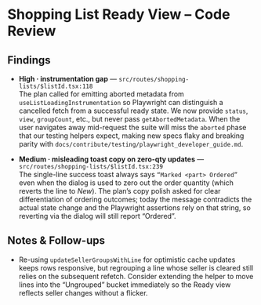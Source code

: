 # Shopping List Ready View – Code Review

## Findings
- **High · instrumentation gap** — `src/routes/shopping-lists/$listId.tsx:118`  
  The plan called for emitting aborted metadata from `useListLoadingInstrumentation` so Playwright can distinguish a cancelled fetch from a successful ready state. We now provide `status`, `view`, `groupCount`, etc., but never pass `getAbortedMetadata`. When the user navigates away mid-request the suite will miss the `aborted` phase that our testing helpers expect, making new specs flaky and breaking parity with `docs/contribute/testing/playwright_developer_guide.md`.

- **Medium · misleading toast copy on zero-qty updates** — `src/routes/shopping-lists/$listId.tsx:239`  
  The single-line success toast always says `“Marked <part> Ordered”` even when the dialog is used to zero out the order quantity (which reverts the line to *New*). The plan’s copy polish asked for clear differentiation of ordering outcomes; today the message contradicts the actual state change and the Playwright assertions rely on that string, so reverting via the dialog will still report “Ordered”.

## Notes & Follow-ups
- Re-using `updateSellerGroupsWithLine` for optimistic cache updates keeps rows responsive, but regrouping a line whose seller is cleared still relies on the subsequent refetch. Consider extending the helper to move lines into the “Ungrouped” bucket immediately so the Ready view reflects seller changes without a flicker.
